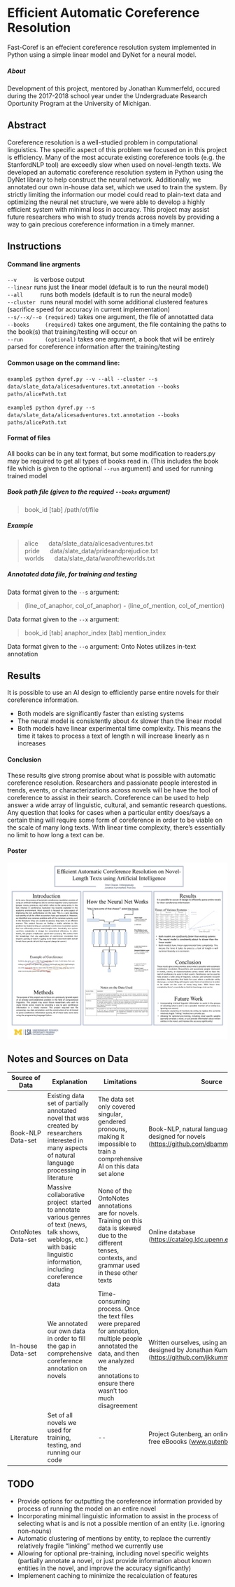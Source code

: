 # Efficient Automatic Coreference Resolution

Fast-Coref is an effecient coreference resolution system implemented in Python using a simple linear model and DyNet for a neural model.  

##### About
Development of this project, mentored by Jonathan Kummerfeld, occured during the 2017-2018 school year under the Undergraduate Research Oportunity Program at the University of Michigan. 

## Abstract 

Coreference resolution is a well-studied problem in computational linguistics. The specific aspect of this problem we focused on in this project is efficiency. Many of the most accurate existing coreference tools (e.g. the StanfordNLP tool) are exceedly slow when used on novel-length texts. We developed an automatic coreference resolution system in Python using the DyNet library to help construct the neural network. Additionally, we annotated our own in-house data set, which we used to train the system. By strictly limiting the information our model could read to plain-text data and optimizing the neural net structure, we were able to develop a highly efficient system with minimal loss in accuracy. This project may assist future researchers who wish to study trends across novels by providing a way to gain precious coreference information in a timely manner. 

## Instructions 

#### Command line argments 

` --v      ` is verbose output  
` --linear ` runs just the linear model (default is to run the neural model)  
`--all     ` runs both models (default is to run the neural model)  
`--cluster ` runs neural model with some additional clustered features (sacrifice speed for accuracy in current implementation)  
`--s/--x/--o (required)` takes one argument, the file of annotatted data   
`--books     (required)` takes one argument, the file containing the paths to the book(s) that training/testing will occur on  
`--run       (optional)` takes one argument, a book that will be entirely parsed for coreference information after the training/testing  

#### Common usage on the command line: 

`example$ python dyref.py --v --all --cluster --s data/slate_data/alicesadventures.txt.annotation --books paths/alicePath.txt`
  
`example$ python dyref.py --s data/slate_data/alicesadventures.txt.annotation --books paths/alicePath.txt`

#### Format of files

All books can be in any text format, but some modification to readers.py may be required to get all types of books read in. (This includes the book file which is given to the optional ` --run ` argument) and used for running trained model 

##### Book path file (given to the required ` --books ` argument)
> book_id [tab] /path/of/file

##### Example
> alice &nbsp;&nbsp;&nbsp;&nbsp; data/slate_data/alicesadventures.txt  
> pride  &nbsp;&nbsp;&nbsp;&nbsp; data/slate_data/prideandprejudice.txt  
> worlds &nbsp;&nbsp;&nbsp;&nbsp; data/slate_data/waroftheworlds.txt

##### Annotated data file, for training and testing
Data format given to the ` --s ` argument:
> (line_of_anaphor, col_of_anaphor) - (line_of_mention, col_of_mention)

Data format given to the ` --x ` argument:
> book_id [tab] anaphor_index [tab] mention_index

Data format given to the ` --o ` argument:
Onto Notes utilizes in-text annotation

## Results

It is possible to use an AI design to efficiently parse entire novels for their coreference information.

+ Both models are significantly faster than existing systems
+ The neural model is consistently about 4x slower than the linear model
+ Both models have linear experimental time complexity. This means the time it takes to process a text of length n will increase linearly as n increases

#### Conclusion

These results give strong promise about what is possible with automatic coreference resolution. Researchers and passionate people interested in trends, events, or characterizations across novels will be have the tool of coreference to assist in their search. Coreference can be used to help answer a wide array of linguistic, cultural, and semantic research questions. Any question that looks for cases when a particular entity does/says a certain thing will require some form of coreference in order to be viable on the scale of many long texts. With linear time complexity, there’s essentially no limit to how long a text can be.

#### Poster 
![alt text](symposium_poster.png)

## Notes and Sources on Data

| Source of Data | Explanation | Limitations | Source |
|----------------|-------------|-------------|--------|
| Book-NLP Data-set| Existing data set of partially annotated novel that was created by researchers interested in many aspects of natural language processing in literature   | The data set only covered singular, gendered pronouns, making it impossible to train a comprehensive AI on this data set alone | Book-NLP, natural language processor designed for novels (https://github.com/dbamman/book-nlp) |
| OntoNotes Data-set     | Massive collaborative project  started to annotate various genres of text (news, talk shows, weblogs, etc.) with basic linguistic information, including coreference data | None of the OntoNotes annotations are for novels. Training on this data is skewed due to the different tenses, contexts, and grammar used in these other texts | Online database (https://catalog.ldc.upenn.edu/ldc2013t19) |
| In-house Data-set  | We annotated our own data in order to fill the gap in comprehensive coreference annotation on novels | Time-consuming process. Once the text files were prepared for annotation, multiple people annotated the data, and then we analyzed the annotations to ensure there wasn’t too much disagreement | Written ourselves, using an annotation tool designed by Jonathan Kummerfeld (https://github.com/jkkummerfeld/slate) |
| Literature | Set of all novels we used for training, testing, and running our code | -- | Project Gutenberg, an online database of free eBoooks (www.gutenberg.org) |

## TODO

+ Provide options for outputting the coreference information provided by process of running the model on an entire novel
+ Incorporating minimal linguistic information to assist in the process of selecting what is and is not a possible mention of an entity (i.e. ignoring non-nouns)
+ Automatic clustering of mentions by entity, to replace the currently relatively fragile “linking” method we currently use
+ Allowing for optional pre-training, including novel specific weights (partially annotate a novel, or just provide information about known entities in the novel, and improve the accuracy significantly)
+ Implemenent caching to minimize the recalculation of features
